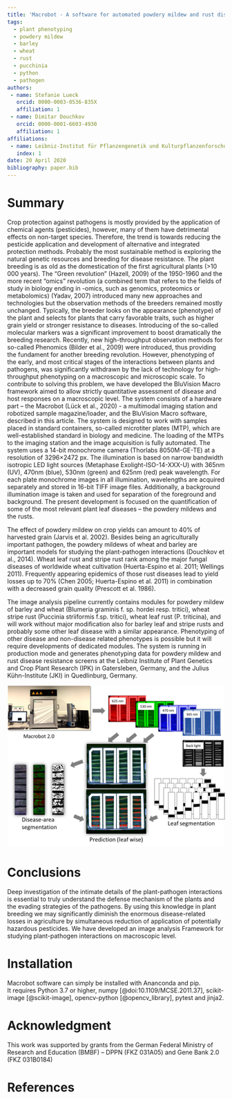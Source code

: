 ```yaml
---
title: 'Macrobot - A software for automated powdery mildew and rust disease quantification.'
tags:
  - plant phenotyping
  - powdery mildew
  - barley
  - wheat
  - rust
  - pucchinia
  - python
  - pathogen
authors:
 - name: Stefanie Lueck
   orcid: 0000-0003-0536-835X
   affiliation: 1
 - name: Dimitar Douchkov
   orcid: 0000-0001-6603-4930
   affiliation: 1
affiliations:
 - name: Leibniz-Institut für Pflanzengenetik und Kulturpflanzenforschung Gatersleben, Stadt Seeland, Sachsen-Anhalt
   index: 1
date: 20 April 2020
bibliography: paper.bib
---
```

 
# Summary
Crop protection against pathogens is mostly provided by the application of chemical agents (pesticides), however, many of them have detrimental effects on non-target species.  Therefore, the trend is towards reducing the pesticide application and development of alternative and integrated protection methods. Probably the most sustainable method is exploring the natural genetic resources and breeding for disease resistance. The plant breeding is as old as the domestication of the first agricultural plants (>10 000 years). The “Green revolution” (Hazell, 2009) of the 1950-1960 and the more recent “omics” revolution (a combined term that refers to the fields of study in biology ending in -omics, such as genomics, proteomics or metabolomics) (Yadav, 2007) introduced many new approaches and technologies but the observation methods of the breeders remained mostly unchanged. Typically, the breeder looks on the appearance (phenotype) of the plant and selects for plants that carry favorable traits, such as higher grain yield or stronger resistance to diseases. Introducing of the so-called molecular markers was a significant improvement to boost dramatically the breeding research. Recently, new high-throughput observation methods for so-called Phenomics (Bilder et al., 2009) were introduced, thus providing the fundament for another breeding revolution. However, phenotyping of the early, and most critical stages of the interactions between plants and pathogens, was significantly withdrawn by the lack of technology for high-throughput phenotyping on a macroscopic and microscopic scale. To contribute to solving this problem, we have developed the BluVision Macro framework aimed to allow strictly quantitative assessment of disease and host responses on a macroscopic level. The system consists of a hardware part – the Macrobot (Lück et al., 2020) - a multimodal imaging station and robotized sample magazine/loader, and the BluVision Macro software, described in this article. The system is designed to work with samples placed in standard containers, so-called microtiter plates (MTP), which are well-established standard in biology and medicine. The loading of the MTPs to the imaging station and the image acquisition is fully automated. The system uses a 14-bit monochrome camera (Thorlabs 8050M-GE-TE) at a resolution of 3296×2472 px. The illumination is based on narrow bandwidth isotropic LED light sources (Metaphase Exolight-ISO-14-XXX-U) with 365nm (UV), 470nm (blue), 530nm (green) and 625nm (red) peak wavelength. For each plate monochrome images in all illumination, wavelengths are acquired separately and stored in 16-bit TIFF image files. Additionally, a background illumination image is taken and used for separation of the foreground and background.
The present development is focused on the quantification of some of the most relevant plant leaf diseases – the powdery mildews and the rusts. 

The effect of powdery mildew on crop yields can amount to 40% of harvested grain (Jarvis et al. 2002). Besides being an agriculturally important pathogen, the powdery mildews of wheat and barley are important models for studying the plant-pathogen interactions (Douchkov et al., 2014). Wheat leaf rust and stripe rust rank among the major fungal diseases of worldwide wheat cultivation (Huerta-Espino et al. 2011; Wellings 2011). Frequently appearing epidemics of those rust diseases lead to yield losses up to 70% (Chen 2005; Huerta-Espino et al. 2011) in combination with a decreased grain quality (Prescott et al. 1986). 

The image analysis pipeline currently contains modules for powdery mildew of barley and wheat (Blumeria graminis f. sp. hordei resp. tritici), wheat stripe rust (Puccinia striiformis f.sp. tritici), wheat leaf rust (P. triticina), and will work without major modification also for barley leaf and stripe rusts and probably some other leaf disease with a similar appearance. Phenotyping of other disease and non-disease related phenotypes is possible but it will require developments of dedicated modules. The system is running in production mode and generates phenotyping data for powdery mildew and rust disease resistance screens at the Leibniz Institute of Plant Genetics and Crop Plant Research (IPK) in Gatersleben, Germany, and the Julius Kühn-Institute (JKI) in Quedlinburg, Germany.




![Macrobot pipline.\label{fig:example}](figure.png)
  
# Conclusions
 Deep investigation of the intimate details of the plant-pathogen interactions is essential to truly understand the defense mechanism of the plants and the evading strategies of the pathogens. By using this knowledge in plant breeding we may significantly diminish the enormous disease-related losses in agriculture by simultaneous reduction of application of potentially hazardous pesticides. We have developed an image analysis Framework for studying plant-pathogen interactions on macroscopic level.
 
# Installation
Macrobot software can simply be installed with Ananconda and pip. <br>
It requires Python 3.7 or higher, numpy [@doi:10.1109/MCSE.2011.37], scikit-image [@scikit-image], opencv-python [@opencv_library], pytest and jinja2. 

# Acknowledgment
This work was supported by grants from the German Federal Ministry of Research and Education (BMBF) – DPPN (FKZ 031A05) and Gene Bank 2.0  (FKZ 031B0184)

# References
